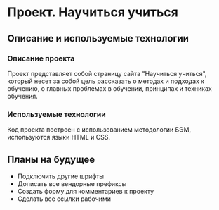 # Проект. Научиться учиться

## Описание и используемые технологии

### Описание проекта

Проект представляет собой страницу сайта "Научиться учиться", который несет за собой цель рассказать о методах и подходах к обучению, о главных проблемах в обучении, принципах и техниках обучения.

### Используемые технологии

Код проекта построен с использованием методологии БЭМ, используются языки HTML и CSS.

## Планы на будущее

- Подключить другие шрифты
- Дописать все вендорные префиксы
- Создать форму для комментариев к проекту
- Сделать все ссылки рабочими
